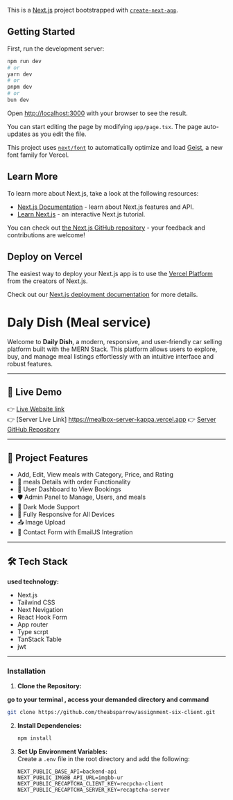This is a [Next.js](https://nextjs.org) project bootstrapped with [`create-next-app`](https://nextjs.org/docs/app/api-reference/cli/create-next-app).

## Getting Started

First, run the development server:

```bash
npm run dev
# or
yarn dev
# or
pnpm dev
# or
bun dev
```

Open [http://localhost:3000](http://localhost:3000) with your browser to see the result.

You can start editing the page by modifying `app/page.tsx`. The page auto-updates as you edit the file.

This project uses [`next/font`](https://nextjs.org/docs/app/building-your-application/optimizing/fonts) to automatically optimize and load [Geist](https://vercel.com/font), a new font family for Vercel.

## Learn More

To learn more about Next.js, take a look at the following resources:

- [Next.js Documentation](https://nextjs.org/docs) - learn about Next.js features and API.
- [Learn Next.js](https://nextjs.org/learn) - an interactive Next.js tutorial.

You can check out [the Next.js GitHub repository](https://github.com/vercel/next.js) - your feedback and contributions are welcome!

## Deploy on Vercel

The easiest way to deploy your Next.js app is to use the [Vercel Platform](https://vercel.com/new?utm_medium=default-template&filter=next.js&utm_source=create-next-app&utm_campaign=create-next-app-readme) from the creators of Next.js.

Check out our [Next.js deployment documentation](https://nextjs.org/docs/app/building-your-application/deploying) for more details.

# Daly Dish (Meal service)

Welcome to **Daily Dish**, a modern, responsive, and user-friendly car selling platform built with the MERN Stack. This platform allows users to explore, buy, and manage meal listings effortlessly with an intuitive interface and robust features.

---

## 🔗 Live Demo

👉 [Live Website link](https://lambo-car-frontend.vercel.app/)  
👉 [Server Live Link] https://mealbox-server-kappa.vercel.app
👉 [Server GitHub Repository](https://github.com/theabsparrow/assignment-six-server.git)

---

## 📌 Project Features

- Add, Edit, View meals with Category, Price, and Rating
- 📄 meals Details with order Functionality
- 👤 User Dashboard to View Bookings
- 🛡️ Admin Panel to Manage, Users, and meals
- 🌙 Dark Mode Support
- 📱 Fully Responsive for All Devices
- 📤 Image Upload
- 📧 Contact Form with EmailJS Integration

---

## 🛠️ Tech Stack

**used technology:**

- Next.js
- Tailwind CSS
- Next Nevigation
- React Hook Form
- App router
- Type scrpt
- TanStack Table
- jwt

---

### **Installation**

1. **Clone the Repository:**

**go to your terminal , access your demanded directory and command**

```bash
git clone https://github.com/theabsparrow/assignment-six-client.git
```

2. **Install Dependencies:**

   ```bash
   npm install
   ```

3. **Set Up Environment Variables:**  
    Create a `.env` file in the root directory and add the following:

   ```env
   NEXT_PUBLIC_BASE_API=backend-api
   NEXT_PUBLIC_IMGBB_API_URL=imgbb-ur
   NEXT_PUBLIC_RECAPTCHA_CLIENT_KEY=recpcha-client
   NEXT_PUBLIC_RECAPTCHA_SERVER_KEY=recaptcha-server
   ```
